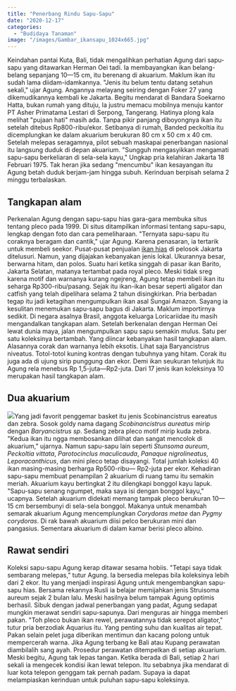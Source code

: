 ```yaml
---
title: "Penerbang Rindu Sapu-Sapu"
date: "2020-12-17"
categories: 
  - "Budidaya Tanaman"
image: "/images/Gambar_ikansapu_1024x665.jpg"
---
```


Keindahan pantai Kuta, Bali, tidak mengalihkan perhatian Agung dari sapu-sapu yang ditawarkan Herman Oei tadi. Ia membayangkan ikan belang-belang sepanjang 10—15 cm, itu berenang di akuarium. Maklum ikan itu sudah lama diidam-idamkannya. "Jenis itu belum tentu datang setahun sekali," ujar Agung. Angannya melayang seiring dengan Foker 27 yang dikemudikannya kembali ke Jakarta. Begitu mendarat di Bandara Soekarno Hatta, bukan rumah yang dituju, la justru memacu mobilnya menuju kantor PT Asher Primatama Lestari di Serpong, Tangerang. Hatinya plong kala melihat "pujaan hati" masih ada. Tanpa pikir panjang diboyongnya ikan itu setelah ditebus Rp800-ribu/ekor. Setibanya di rumah, Banded peckoltia itu dicemplungkan ke dalam akuarium berukuran 80 cm x 50 cm x 40 cm. Setelah melepas seragamnya, pilot sebuah maskapai penerbangan nasional itu langsung duduk di depan akuarium. "Sungguh mengasyikkan mengamati sapu-sapu berkeliaran di sela-sela kayu," Ungkap pria kelahiran Jakarta 18 Februari 1975. Tak heran jika sedang "mencumbu" ikan kesayangan itu Agung betah duduk berjam-jam hingga subuh. Kerinduan berpisah selama 2 minggu terbalaskan.

## Tangkapan alam

Perkenalan Agung dengan sapu-sapu hias gara-gara membuka situs tentang pleco pada 1999. Di situs ditampilkan informasi tentang sapu-sapu, lengkap dengan foto dan cara pemeliharaan. "Ternyata sapu-sapu itu coraknya beragam dan cantik," ujar Agung. Karena penasaran, ia tertarik untuk membeli seekor. Pusat-pusat penjualan [ikan hias](http://localhost/mitra/ikan-hias "ikan hias") di pelosok Jakarta ditelusuri. Namun, yang dijajakan kebanyakan jenis lokal. Ukurannya besar, berwarna hitam, dan polos. Suatu hari ketika singgah di pasar ikan Barito, Jakarta Selatan, matanya tertambat pada royal pleco. Meski tidak sreg karena motif dan warnanya kurang ngejreng, Agung tetap membeli ikan itu seharga Rp300-ribu/pasang. Sejak itu ikan-ikan besar seperti aligator dan catfish yang telah dipelihara selama 2 tahun disingkirkan. Pria berbadan tegap itu jadi ketagihan mengumpulkan ikan asal Sungai Amazon. Sayang ia kesulitan menemukan sapu-sapu bagus di Jakarta. Maklum importirnya sedikit. Di negara asalnya Brasil, anggota keluarga Loricariidae itu masih mengandalkan tangkapan alam. Setelah berkenalan dengan Herman Oei lewat dunia maya, jalan mengumpulkan sapu sapu semakin mulus. Satu per satu koleksinya bertambah. Yang diincar kebanyakan hasil tangkapan alam. Alasannya corak dan warnanya lebih eksotis. Lihat saja Baryancistrus niveatus. Totol-totol kuning kontras dengan tubuhnya yang hitam. Corak itu juga ada di ujung sirip punggung dan ekor. Demi ikan seukuran telunjuk itu Agung rela menebus Rp 1,5-juta—Rp2-juta. Dari 17 jenis ikan koleksinya 10 merupakan hasil tangkapan alam.

## Dua akuarium

[![](/images/Gambar_sapusapu_674x768.jpg)](http://localhost/mitra/wp-content/uploads/2020/12/Gambar_sapusapu_674x768.jpg)Yang jadi favorit penggemar basket itu jenis Scobinancistrus eareatus dan zebra. Sosok goldy nama dagang _Scobinancistrus aureatus_ mirip dengan _Baryancistrus sp_. Sedang zebra pleco motif mirip kuda zebra. "Kedua ikan itu ngga membosankan dilihat dan sangat mencolok di akuarium," ujarnya. Namun sapu-sapu lain seperti _Stunsoma aureum_, _Peckoltia vittata_, _Parotocinclus maculicauda_, _Panaque nigrolineatus_, _Leporacanthicus_, dan mini pleco tetap disayangi. Total jumlah koleksi 40 ikan masing-masing berharga Rp500-ribu— Rp2-juta per ekor. Kehadiran sapu-sapu membuat penampilan 2 akuarium di ruang tamu itu semakin meriah. Akuarium kayu bertingkat 2 itu dilengkapi bonggol kayu lapuk. "Sapu-sapu senang ngumpet, maka saya isi dengan bonggol kayu," ucapnya. Setelah akuarium didekati memang tampak pleco berukuran 10—15 cm bersembunyi di sela-sela bonggol. Makanya untuk menambah semarak akuarium Agung mencemplungkan _Corydoras metae_ dan _Pygmy corydoras_. Di rak bawah akuarium diisi pelco berukuran mini dan pangasius. Sementara akuarium di dalam kamar berisi pleco albino.

## Rawat sendiri

Koleksi sapu-sapu Agung kerap ditawar sesama hobiis. "Tetapi saya tidak sembarang melepas," tutur Agung. Ia bersedia melepas bila koleksinya lebih dari 2 ekor. Itu yang menjadi inspirasi Agung untuk mengembangkan sapu-sapu hias. Bersama rekannya Rusli ia belajar memijahkan jenis Struisoma aureum sejak 2 bulan lalu. Meski hasilnya belum tampak Agung optimis berhasil. Sibuk dengan jadwal penerbangan yang padat, Agung sedapat mungkin merawat sendiri sapu-sapunya. Dari menguras air hingga memberi pakan. "Toh pleco bukan ikan rewel, perawatannya tidak serepot aligator," tutur pria berzodiak Aquarius itu. Yang penting suhu dan kualitas air tepat. Pakan selain pelet juga diberikan mentimun dan kacang polong untuk mempercerah warna. Jika Agung terbang ke Bali atau Kupang perawatan diambilalih sang ayah. Prosedur perawatan ditempelkan di setiap akuarium. Meski begitu, Agung tak lepas tangan. Ketika berada di Bali, setiap 2 hari sekali ia mengecek kondisi ikan lewat telepon. Itu sebabnya jika mendarat di luar kota telepon genggam tak pernah padam. Supaya ia dapat melampiaskan kerinduan untuk puluhan sapu-sapu koleksinya.
